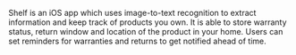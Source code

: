 Shelf is an iOS app which uses image-to-text recognition to extract information and keep track of products you own. 
It is able to store warranty status, return window and location of the product in your home. Users can set reminders
for warranties and returns to get notified ahead of time. 
